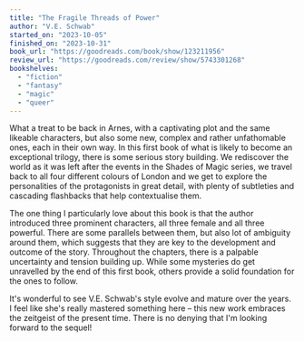 ```yaml
---
title: "The Fragile Threads of Power"
author: "V.E. Schwab"
started_on: "2023-10-05"
finished_on: "2023-10-31"
book_url: "https://goodreads.com/book/show/123211956"
review_url: "https://goodreads.com/review/show/5743301268"
bookshelves:
  - "fiction"
  - "fantasy"
  - "magic"
  - "queer"
---
```


What a treat to be back in Arnes, with a captivating plot and the same likeable characters, but also
some new, complex and rather unfathomable ones, each in their own way. In this first book of what is
likely to become an exceptional trilogy, there is some serious story building. We rediscover the
world as it was left after the events in the Shades of Magic series, we travel back to all four
different colours of London and we get to explore the personalities of the protagonists in great
detail, with plenty of subtleties and cascading flashbacks that help contextualise them.

The one thing I particularly love about this book is that the author introduced three prominent
characters, all three female and all three powerful. There are some parallels between them, but also
lot of ambiguity around them, which suggests that they are key to the development and outcome of the
story. Throughout the chapters, there is a palpable uncertainty and tension building up. While some
mysteries do get unravelled by the end of this first book, others provide a solid foundation for the
ones to follow.

It's wonderful to see V.E. Schwab's style evolve and mature over the years. I feel like she's really
mastered something here – this new work embraces the zeitgeist of the present time. There is no
denying that I'm looking forward to the sequel!
